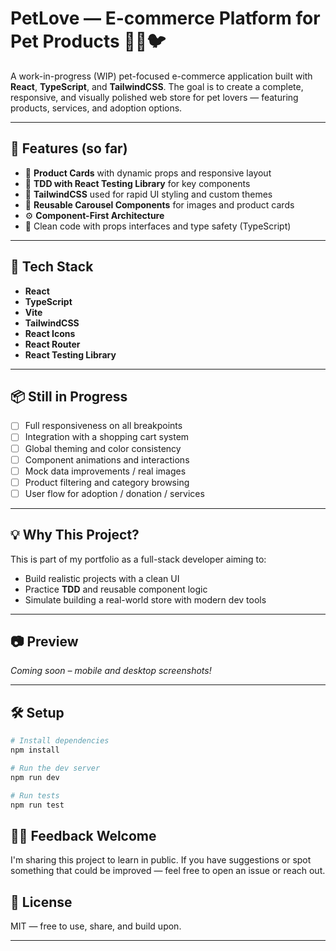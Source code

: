 # PetLove — E-commerce Platform for Pet Products 🐶🐱🐦

A work-in-progress (WIP) pet-focused e-commerce application built with **React**, **TypeScript**, and **TailwindCSS**. The goal is to create a complete, responsive, and visually polished web store for pet lovers — featuring products, services, and adoption options.

---

## 🚀 Features (so far)

- 🛒 **Product Cards** with dynamic props and responsive layout
- 🧪 **TDD with React Testing Library** for key components
- 🎨 **TailwindCSS** used for rapid UI styling and custom themes
- 📸 **Reusable Carousel Components** for images and product cards
- ⚙️ **Component-First Architecture**
- 🧼 Clean code with props interfaces and type safety (TypeScript)

---

## 🔧 Tech Stack

- **React**
- **TypeScript**
- **Vite**
- **TailwindCSS**
- **React Icons**
- **React Router**
- **React Testing Library**

---

## 📦 Still in Progress

- [ ] Full responsiveness on all breakpoints
- [ ] Integration with a shopping cart system
- [ ] Global theming and color consistency
- [ ] Component animations and interactions
- [ ] Mock data improvements / real images
- [ ] Product filtering and category browsing
- [ ] User flow for adoption / donation / services

---

## 💡 Why This Project?

This is part of my portfolio as a full-stack developer aiming to:

- Build realistic projects with a clean UI
- Practice **TDD** and reusable component logic
- Simulate building a real-world store with modern dev tools

---

## 📷 Preview

_Coming soon – mobile and desktop screenshots!_

---

## 🛠️ Setup

```bash
# Install dependencies
npm install

# Run the dev server
npm run dev

# Run tests
npm run test
```

## 🙋‍♂️ Feedback Welcome

I'm sharing this project to learn in public.
If you have suggestions or spot something that could be improved — feel free to open an issue or reach out.

## 📌 License

MIT — free to use, share, and build upon.

---
